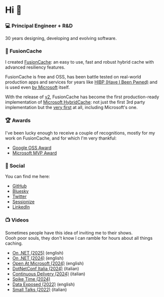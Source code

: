 # Hi 🤌

### 💻 Principal Engineer + R&D

30 years designing, developing and evolving software.

### 🦥 FusionCache

I created [FusionCache](https://github.com/ZiggyCreatures/FusionCache): an easy to use, fast and robust hybrid cache with advanced resiliency features.

FusionCache is free and OSS, has been battle tested on real-world production apps and services for years like [HIBP (Have I Been Pwned)](https://x.com/stebets/status/1881361994340839832) and is used even [by Microsoft](https://devblogs.microsoft.com/azure-sql/data-api-builder-ga/) itself.

With the release of [v2](https://github.com/ZiggyCreatures/FusionCache/releases/tag/v2.0.0), FusionCache has become the first production-ready implementation of [Microsoft HybridCache](https://learn.microsoft.com/en-us/aspnet/core/performance/caching/hybrid?view=aspnetcore-9.0): not just the first 3rd party implementation but the [very first](https://x.com/jodydonetti/status/1881135481645339003) at all, including Microsoft's one.

### 🏆 Awards

I've been lucky enough to receive a couple of recognitions, mostly for my work on FusionCache, and for which I'm very thankful:
- [Google OSS Award](https://opensource.googleblog.com/2021/09/announcing-latest-open-source-peer-bonus-winners.html)
- [Microsoft MVP Award](https://mvp.microsoft.com/en-US/MVP/profile/139895de-396f-ed11-81ab-000d3a5600fa)

### 🔗 Social

You can find me here:

- [GitHub](https://github.com/jodydonetti)
- [Bluesky](https://bsky.app/profile/jodydonetti.bsky.social)
- [Twitter](https://x.com/jodydonetti)
- [Sessionize](https://sessionize.com/jody-donetti/)
- [LinkedIn](https://www.linkedin.com/in/jody-donetti/)

### 📺 Videos

Sometimes people have this idea of inviting me to their shows.
<br/>
Oooh poor souls, they don't know I can ramble for hours about all things caching.

- [On .NET (2025)](https://www.youtube.com/watch?v=3eZCtQSq9g4) (english)
- [On .NET (2024)](https://www.youtube.com/watch?v=hCswI2goi7s) (english)
- [Open At Microsoft (2024)](https://www.youtube.com/watch?v=wGKSNqxN4KE) (english)
- [DotNetConf Italia (2024)](https://www.improove.tech/videos/3593/Hybrid-Caching-in-NET) (italian)
- [Continuous Delivery (2024)](https://www.youtube.com/watch?v=E6PBkalmUn8) (italian)
- [Spike Time (2024)](https://www.youtube.com/watch?v=DovOX0zIuJ8)
- [Data Exposed (2022)](https://www.youtube.com/watch?v=V2fCUoJgVAo) (english)
- [Small Talks (2022)](https://www.youtube.com/watch?v=DovOX0zIuJ8) (italian)


<!--
**jodydonetti/jodydonetti** is a ✨ _special_ ✨ repository because its `README.md` (this file) appears on your GitHub profile.

Here are some ideas to get you started:

- 🔭 I’m currently working on ...
- 🌱 I’m currently learning ...
- 👯 I’m looking to collaborate on ...
- 🤔 I’m looking for help with ...
- 💬 Ask me about ...
- 📫 How to reach me: ...
- 😄 Pronouns: ...
- ⚡ Fun fact: ...
-->
